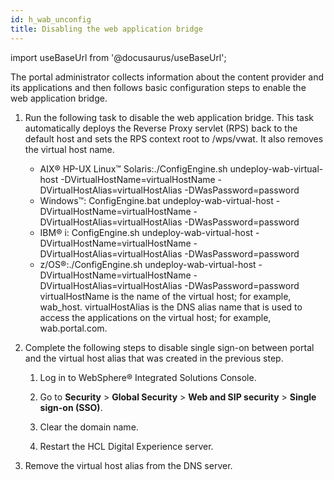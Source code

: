 ```yaml
---
id: h_wab_unconfig
title: Disabling the web application bridge
---
```

import useBaseUrl from '@docusaurus/useBaseUrl';



The portal administrator collects information about the content provider and its applications and then follows basic configuration steps to enable the web application bridge.

1.  Run the following task to disable the web application bridge. This task automatically deploys the Reverse Proxy servlet \(RPS\) back to the default host and sets the RPS context root to /wps/vwat. It also removes the virtual host name.

    -   AIX® HP-UX Linux™ Solaris:./ConfigEngine.sh undeploy-wab-virtual-host -DVirtualHostName=virtualHostName -DVirtualHostAlias=virtualHostAlias -DWasPassword=password
    -   Windows™: ConfigEngine.bat undeploy-wab-virtual-host -DVirtualHostName=virtualHostName -DVirtualHostAlias=virtualHostAlias -DWasPassword=password
    -   IBM® i: ConfigEngine.sh undeploy-wab-virtual-host -DVirtualHostName=virtualHostName -DVirtualHostAlias=virtualHostAlias -DWasPassword=password
    -   z/OS®:./ConfigEngine.sh undeploy-wab-virtual-host -DVirtualHostName=virtualHostName -DVirtualHostAlias=virtualHostAlias -DWasPassword=password
    virtualHostName is the name of the virtual host; for example, wab\_host. virtualHostAlias is the DNS alias name that is used to access the applications on the virtual host; for example, wab.portal.com.

2.  Complete the following steps to disable single sign-on between portal and the virtual host alias that was created in the previous step.

    1.  Log in to WebSphere® Integrated Solutions Console.

    2.  Go to **Security** \> **Global Security** \> **Web and SIP security** \> **Single sign-on \(SSO\)**.

    3.  Clear the domain name.

    4.  Restart the HCL Digital Experience server.

3.  Remove the virtual host alias from the DNS server.


